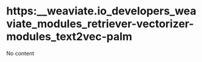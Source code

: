 # https:__weaviate.io_developers_weaviate_modules_retriever-vectorizer-modules_text2vec-palm
No content